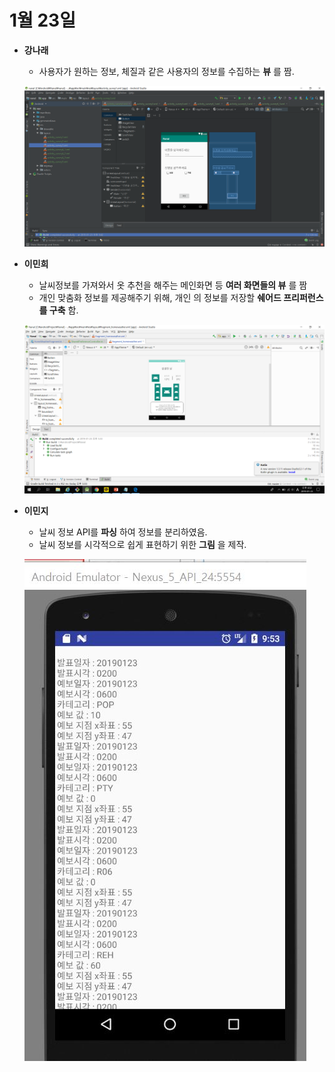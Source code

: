 # 1월 23일

* __강나래__
  * 사용자가 원하는 정보, 체질과 같은 사용자의 정보를 수집하는 __뷰__ 를 짬.
  
  ![shot1](./jpg/KakaoTalk_20190123_185410704.png)
  
  
* __이민희__
  * 날씨정보를 가져와서 옷 추천을 해주는 메인화면 등 __여러 화면들의 뷰__ 를 짬
  * 개인 맞춤화 정보를 제공해주기 위해, 개인 의 정보를 저장할 __쉐어드 프리퍼런스를 구축__ 함.
  
  ![shot2](./jpg/KakaoTalk_20190123_185158733.png)
  
* __이민지__
  * 날씨 정보 API를 __파싱__ 하여 정보를 분리하였음.
  * 날씨 정보를 시각적으로 쉽게 표현하기 위한 __그림__ 을 제작.
  
  ![shot3](./jpg/image.JPG)
  
